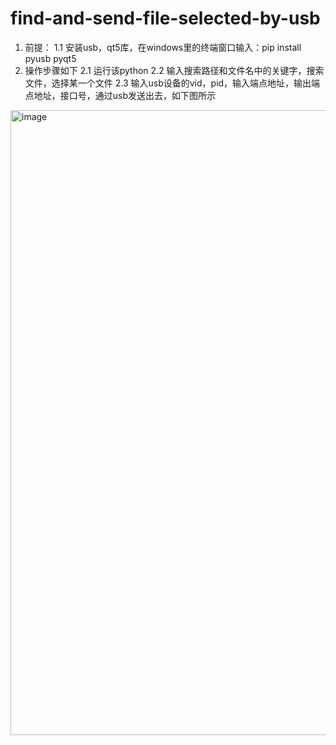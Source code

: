 # find-and-send-file-selected-by-usb
1. 前提：
1.1 安装usb，qt5库，在windows里的终端窗口输入：pip install pyusb pyqt5
2. 操作步骤如下
2.1 运行该python
2.2 输入搜索路径和文件名中的关键字，搜索文件，选择某一个文件
2.3 输入usb设备的vid，pid，输入端点地址，输出端点地址，接口号，通过usb发送出去，如下图所示
<img width="1000" height="1000" alt="image" src="https://github.com/user-attachments/assets/c5afd4e4-b6f0-4859-b7df-0295c4b5c438" />
